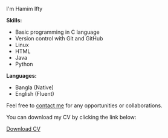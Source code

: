 I'm Hamim Ifty

**Skills:**
* Basic programming in C language
* Version control with Git and GitHub
* Linux
* HTML
* Java
* Python

**Languages:**
* Bangla (Native)
* English (Fluent)

Feel free to [contact me](mailto:hamimhasanifty33@gmail.com) for any opportunities or collaborations.

You can download my CV by clicking the link below:

[Download CV]( https://drive.google.com/uc?export=download&id=1zQ-ewVGSdKu8W6cvDTQs832c7sYijOHu )

